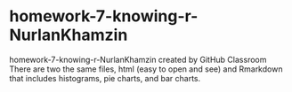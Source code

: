 # homework-7-knowing-r-NurlanKhamzin
homework-7-knowing-r-NurlanKhamzin created by GitHub Classroom
There are two the same files, html (easy to open and see) and Rmarkdown that includes 
histograms, pie charts, and bar charts.
